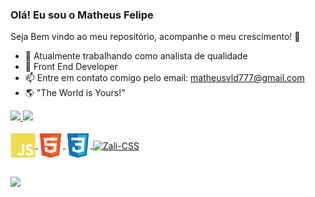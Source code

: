 ### Olá! Eu sou o Matheus Felipe 
Seja Bem vindo ao meu repositório, acompanhe o meu crescimento! 👋


- 🔭 Atualmente trabalhando como analista de qualidade
- 🌱 Front End Developer
- 📫 Entre em contato comigo pelo email: matheusvld777@gmail.com
- 🌎 "The World is Yours!"

<div>
  <a href="https://github.com/MatheusF3lipe">
  <img height="180em" src="https://github-readme-stats.vercel.app/api?username=MatheusF3lipe&show_icons=true&theme=radical&include_all_commits=true&count_private=true"/>
  <img height="180em" src="https://github-readme-stats.vercel.app/api/top-langs/?username=MatheusF3lipe&layout=compact&langs_count=7&theme=radical "/>
</div>
  
  <div style="display: inline_block"><br>
  <img align="center" alt="Zali-Js" height="40" width="40" src="https://raw.githubusercontent.com/devicons/devicon/master/icons/javascript/javascript-plain.svg">
  <img align="center" alt="Zali-HTML" height="40" width="40" src="https://raw.githubusercontent.com/devicons/devicon/master/icons/html5/html5-original.svg">
  <img align="center" alt="Zali-CSS" height="40" width="40" src="https://raw.githubusercontent.com/devicons/devicon/master/icons/css3/css3-original.svg">
  <img align="center" alt="Zali-CSS" height="40" width="40" src="https://cdn.jsdelivr.net/gh/devicons/devicon/icons/javascript/javascript-original.svg"> 
</div>
  
  ##
 <div>
   <a href="https://www.linkedin.com/in/matheus-felipe-7aa2641b1/" target="_blank"><img src="https://img.shields.io/badge/-LinkedIn-%230077B5?style=for-the-badge&logo=linkedin&logoColor=white" target="_blank"></a> 
  </div>
   
